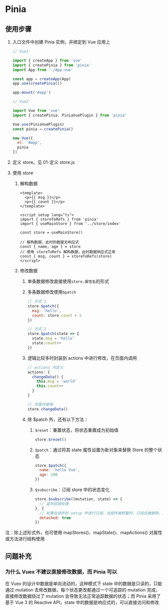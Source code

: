 # Pinia

## 使用步骤

1. 入口文件中创建 Pinia 实例，并绑定到 Vue 应用上

   ```js
   // Vue3
   
   import { createApp } from 'vue'
   import { createPinia } from 'pinia'
   import App from './App.vue'
   
   const app = createApp(App)
   app.use(createPinia())
   
   app.mount('#app')
   ```

   ```js
   // Vue2
   
   import Vue from 'vue'
   import { createPinia, PiniaVuePlugin } from 'pinia'
   
   Vue.use(PiniaVuePlugin)
   const pinia = createPinia()
   
   new Vue({
     el: '#app',
     pinia
   })
   ```

2. 定义 store。见 01-定义 store.js

3. 使用 store

   1. 解构数据

      ```vue
      <template>
        <p>{{ msg }}</p>
        <p>{{ count }}</p>
      </template>
      
      <script setup lang="ts">
      import { storeToRefs } from 'pinia'
      import { useMainStore } from '../store/index'
      
      const store = useMainStore()
      
      // 解构数据，此时的数据无响应式
      const { name, age } = store
      // 使用 storeToRefs 解构数据，此时数据响应式正常
      const { msg, count } = storeToRefs(store)
      </script>
      ```

   2. 修改数据

      1. 单条数据修改直接使用`store.属性名`的形式

      2. 多条数据修改使用`$patch`
   
         ```js
         // 方式 1
         store.$patch({
           msg: 'hello',
           count: store.count + 1
         })
         
         // 方式 2
         store.$patch(state => {
           state.msg = 'hello'
           state.count++
         })
         ```

      3. 逻辑比较多时封装到 actions 中进行修改，在页面内调用
   
         ```js
         // actions 内定义
         actions: {
           changeData() {
             this.msg = 'world'
             this.count++
           }
         }
         
         // 页面内使用
         store.changeData()
         ```
   
      4. 除 $patch 外，还有以下方法：
   
         1. `$reset`：重置状态，将状态重置成为初始值
   
            ```js
            store.$reset()
            ```
   
         2. `$patch`：通过将其 state 属性设置为新对象来替换 Store 的整个状态
   
            ```js
            store.$patch({
              name: 'hello Vue',
              age: 198
            })
            ```
   
         3. `$subscribe`：订阅 store 中的状态变化
   
            ```js
            store.$subscribe((mutation, state) => {
              // 监听回调处理
            }, {
              // 如果在组件的 setup 中进行订阅，当组件被卸载时，订阅会被删除，通过 detached:true 可以让订阅保留
              detached: true
            })
            ```

注：除上述形式外，也可使用 mapStores()、mapState()、mapActions() 对属性或方法进行结构使用

## 问题补充

### 为什么 Vuex 不建议直接修改数据，而 Pinia 可以

在 Vuex 的设计中数据是单向流动的，这种模式下 state 中的数据是只读的，只能通过 mutation 去修改数据，每个状态更改都通过一个可追踪的 mutation 完成，直接修改数据绕过了 mutation 会导致无法正常追踪数据的状态；而 Pinia 采用了基于 Vue 3 的 Reactive API，state 中的数据是响应式的，可以直接访问和修改
